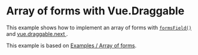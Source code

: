 # Array of forms with Vue.Draggable
This example shows how to implement an array of forms with [`formsField()`](/api/formsField) and [vue.draggable.next
](https://github.com/SortableJS/vue.draggable.next).

<CodeSandbox src="https://codesandbox.io/embed/vue-yup-form-with-vue-draggable-dcms5q?fontsize=14&hidenavigation=1&theme=dark" />

This example is based on [Examples / Array of forms](/examples/array-of-forms).

